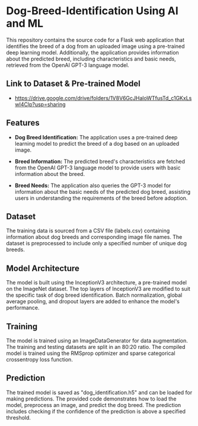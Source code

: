 # Dog-Breed-Identification Using AI and ML
This repository contains the source code for a Flask web application that identifies the breed of a dog from an uploaded image using a pre-trained deep learning model. Additionally, the application provides information about the predicted breed, including characteristics and basic needs, retrieved from the OpenAI GPT-3 language model.

## Link to Dataset & Pre-trained Model
- https://drive.google.com/drive/folders/1V8V6GcJHaloWTfusTd_c1GKxLswI4Clp?usp=sharing

## Features
- **Dog Breed Identification:** The application uses a pre-trained deep learning model to predict the breed of a dog based on an uploaded image.

- **Breed Information:** The predicted breed's characteristics are fetched from the OpenAI GPT-3 language model to provide users with basic information about the breed.

- **Breed Needs:** The application also queries the GPT-3 model for information about the basic needs of the predicted dog breed, assisting users in understanding the requirements of the breed before adoption.

## Dataset
The training data is sourced from a CSV file (labels.csv) containing information about dog breeds and corresponding image file names. The dataset is preprocessed to include only a specified number of unique dog breeds.

## Model Architecture
The model is built using the InceptionV3 architecture, a pre-trained model on the ImageNet dataset. The top layers of InceptionV3 are modified to suit the specific task of dog breed identification. Batch normalization, global average pooling, and dropout layers are added to enhance the model's performance.

## Training
The model is trained using an ImageDataGenerator for data augmentation. The training and testing datasets are split in an 80:20 ratio. The compiled model is trained using the RMSprop optimizer and sparse categorical crossentropy loss function.

## Prediction
The trained model is saved as "dog_identification.h5" and can be loaded for making predictions. The provided code demonstrates how to load the model, preprocess an image, and predict the dog breed. The prediction includes checking if the confidence of the prediction is above a specified threshold.
